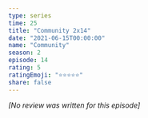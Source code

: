 ```yaml
---
type: series
time: 25
title: "Community 2x14"
date: "2021-06-15T00:00:00"
name: "Community"
season: 2
episode: 14
rating: 5
ratingEmoji: "⭐️⭐️⭐️⭐️⭐️"
share: false
---
```


_[No review was written for this episode]_
